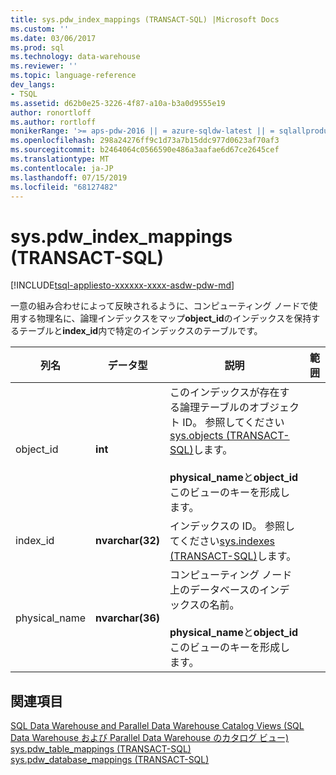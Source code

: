 ```yaml
---
title: sys.pdw_index_mappings (TRANSACT-SQL) |Microsoft Docs
ms.custom: ''
ms.date: 03/06/2017
ms.prod: sql
ms.technology: data-warehouse
ms.reviewer: ''
ms.topic: language-reference
dev_langs:
- TSQL
ms.assetid: d62b0e25-3226-4f87-a10a-b3a0d9555e19
author: ronortloff
ms.author: rortloff
monikerRange: '>= aps-pdw-2016 || = azure-sqldw-latest || = sqlallproducts-allversions'
ms.openlocfilehash: 298a24276ff9c1d73a7b15ddc977d0623af70af3
ms.sourcegitcommit: b2464064c0566590e486a3aafae6d67ce2645cef
ms.translationtype: MT
ms.contentlocale: ja-JP
ms.lasthandoff: 07/15/2019
ms.locfileid: "68127482"
---
```

# <a name="syspdwindexmappings-transact-sql"></a>sys.pdw_index_mappings (TRANSACT-SQL)
[!INCLUDE[tsql-appliesto-xxxxxx-xxxx-asdw-pdw-md](../../includes/tsql-appliesto-xxxxxx-xxxx-asdw-pdw-md.md)]

  一意の組み合わせによって反映されるように、コンピューティング ノードで使用する物理名に、論理インデックスをマップ**object_id**のインデックスを保持するテーブルと**index_id**内で特定のインデックスのテーブルです。  
  
|列名|データ型|説明|範囲|  
|-----------------|---------------|-----------------|-----------|  
|object_id|**int**|このインデックスが存在する論理テーブルのオブジェクト ID。 参照してください[sys.objects &#40;TRANSACT-SQL&#41;](../../relational-databases/system-catalog-views/sys-objects-transact-sql.md)します。<br /><br /> **physical_name**と**object_id**このビューのキーを形成します。||  
|index_id|**nvarchar(32)**|インデックスの ID。 参照してください[sys.indexes &#40;TRANSACT-SQL&#41;](../../relational-databases/system-catalog-views/sys-indexes-transact-sql.md)します。||  
|physical_name|**nvarchar(36)**|コンピューティング ノード上のデータベースのインデックスの名前。<br /><br /> **physical_name**と**object_id**このビューのキーを形成します。||  
  
## <a name="see-also"></a>関連項目  
 [SQL Data Warehouse and Parallel Data Warehouse Catalog Views (SQL Data Warehouse および Parallel Data Warehouse のカタログ ビュー)](../../relational-databases/system-catalog-views/sql-data-warehouse-and-parallel-data-warehouse-catalog-views.md)   
 [sys.pdw_table_mappings &#40;TRANSACT-SQL&#41;](../../relational-databases/system-catalog-views/sys-pdw-table-mappings-transact-sql.md)   
 [sys.pdw_database_mappings &#40;TRANSACT-SQL&#41;](../../relational-databases/system-catalog-views/sys-pdw-database-mappings-transact-sql.md)  
  
  
